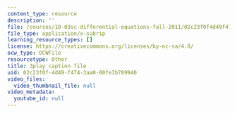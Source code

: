 ```yaml
---
content_type: resource
description: ''
file: /courses/18-03sc-differential-equations-fall-2011/02c23f0f4d49f4743aa000fe3b789940_tVzaX9u6YAE.srt
file_type: application/x-subrip
learning_resource_types: []
license: https://creativecommons.org/licenses/by-nc-sa/4.0/
ocw_type: OCWFile
resourcetype: Other
title: 3play caption file
uid: 02c23f0f-4d49-f474-3aa0-00fe3b789940
video_files:
  video_thumbnail_file: null
video_metadata:
  youtube_id: null
---
```

